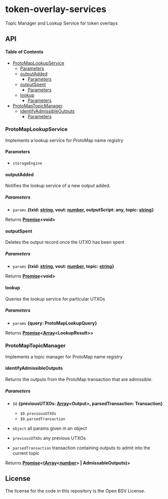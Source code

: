 # token-overlay-services

Topic Manager and Lookup Service for token overlays

## API

<!-- Generated by documentation.js. Update this documentation by updating the source code. -->

#### Table of Contents

*   [ProtoMapLookupService](#protomaplookupservice)
    *   [Parameters](#parameters)
    *   [outputAdded](#outputadded)
        *   [Parameters](#parameters-1)
    *   [outputSpent](#outputspent)
        *   [Parameters](#parameters-2)
    *   [lookup](#lookup)
        *   [Parameters](#parameters-3)
*   [ProtoMapTopicManager](#protomaptopicmanager)
    *   [identifyAdmissibleOutputs](#identifyadmissibleoutputs)
        *   [Parameters](#parameters-4)

### ProtoMapLookupService

Implements a lookup service for ProtoMap name registry

#### Parameters

*   `storageEngine` &#x20;

#### outputAdded

Notifies the lookup service of a new output added.

##### Parameters

*   `params` **{txid: [string](https://developer.mozilla.org/docs/Web/JavaScript/Reference/Global_Objects/String), vout: [number](https://developer.mozilla.org/docs/Web/JavaScript/Reference/Global_Objects/Number), outputScript: any, topic: [string](https://developer.mozilla.org/docs/Web/JavaScript/Reference/Global_Objects/String)}**&#x20;

Returns **[Promise](https://developer.mozilla.org/docs/Web/JavaScript/Reference/Global_Objects/Promise)\<void>**&#x20;

#### outputSpent

Deletes the output record once the UTXO has been spent

##### Parameters

*   `params` **{txid: [string](https://developer.mozilla.org/docs/Web/JavaScript/Reference/Global_Objects/String), vout: [number](https://developer.mozilla.org/docs/Web/JavaScript/Reference/Global_Objects/Number), topic: [string](https://developer.mozilla.org/docs/Web/JavaScript/Reference/Global_Objects/String)}**&#x20;

Returns **[Promise](https://developer.mozilla.org/docs/Web/JavaScript/Reference/Global_Objects/Promise)\<void>**&#x20;

#### lookup

Queries the lookup service for particular UTXOs

##### Parameters

*   `params` **{query: ProtoMapLookupQuery}**&#x20;

Returns **[Promise](https://developer.mozilla.org/docs/Web/JavaScript/Reference/Global_Objects/Promise)<[Array](https://developer.mozilla.org/docs/Web/JavaScript/Reference/Global_Objects/Array)\<LookupResult>>**&#x20;

### ProtoMapTopicManager

Implements a topic manager for ProtoMap name registry

#### identifyAdmissibleOutputs

Returns the outputs from the ProtoMap transaction that are admissible.

##### Parameters

*   `$0` **{previousUTXOs: [Array](https://developer.mozilla.org/docs/Web/JavaScript/Reference/Global_Objects/Array)\<Output>, parsedTransaction: Transaction}**&#x20;

    *   `$0.previousUTXOs` &#x20;
    *   `$0.parsedTransaction` &#x20;
*   `object`  all params given in an object
*   `previousUTXOs`  any previous UTXOs
*   `parsedTransaction`  transaction containing outputs to admit into the current topic

Returns **[Promise](https://developer.mozilla.org/docs/Web/JavaScript/Reference/Global_Objects/Promise)<([Array](https://developer.mozilla.org/docs/Web/JavaScript/Reference/Global_Objects/Array)<[number](https://developer.mozilla.org/docs/Web/JavaScript/Reference/Global_Objects/Number)> | AdmissableOutputs)>**&#x20;

## License

The license for the code in this repository is the Open BSV License.